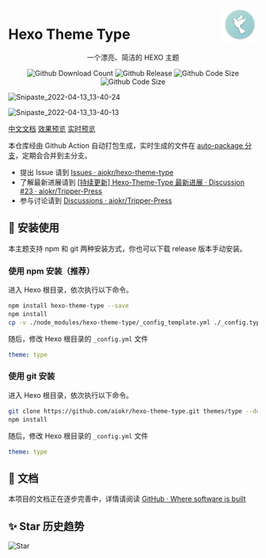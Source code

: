 <img src="./hexo-theme-type-logo.png" alt="logo" width="72" height="72" align="right" />


# Hexo Theme Type
<p style="text-align:center;" >
一个漂亮、简洁的 HEXO 主题
</p>

<p style="text-align:center;" >
<img src="https://img.shields.io/github/downloads/aiokr/hexo-theme-type/total?color=orange&style=for-the-badge&label=Download&logo=github" alt="Github Download Count"/>
<img src="https://img.shields.io/github/v/release/aiokr/hexo-theme-type?style=for-the-badge&label=Release&logo=github" alt="Github Release"/>
<img src="https://img.shields.io/github/languages/code-size/aiokr/hexo-theme-type?color=71afdd&label=Code%20Size&logo=github&style=for-the-badge" alt="Github Code Size"/>
<img src="https://img.shields.io/github/workflow/status/aiokr/hexo-theme-type/Hexo-Theme-Type%20auto%20test/auto-package?label=test&logo=github&style=for-the-badge" alt="Github Code Size"/>
</p>

![Snipaste_2022-04-13_13-40-24](https://imgur.lzmun.com/picgo/after2022/Snipaste_2022-04-13_13-40-24.png_itp)

![Snipaste_2022-04-13_13-40-13](https://imgur.lzmun.com/picgo/after2022/Snipaste_2022-04-13_13-40-13.png_itp)

[中文文档](https://tripper.press/type-docs/)  [效果预览](https://tripper.press/)  [实时预览](https://photup.github.io/type-live-preivew/)

本仓库经由 Github Action 自动打包生成，实时生成的文件在 [auto-package 分支](https://github.com/aiokr/hexo-theme-type/tree/auto-package)，定期会合并到主分支。

- 提出 Issue 请到 [Issues · aiokr/hexo-theme-type](https://github.com/aiokr/hexo-theme-type/issues)
- 了解最新进展请到 [[持续更新] Hexo-Theme-Type 最新进展 · Discussion #23 · aiokr/Tripper-Press](https://github.com/aiokr/Tripper-Press/discussions/23)
- 参与讨论请到 [Discussions · aiokr/Tripper-Press](https://github.com/aiokr/Tripper-Press/discussions/categories/general)

## 🔨 安装使用

本主题支持 npm 和 git 两种安装方式，你也可以下载 release 版本手动安装。

### 使用 npm 安装（推荐）

进入 Hexo 根目录，依次执行以下命令。

```bash
npm install hexo-theme-type --save
npm install
cp -v ./node_modules/hexo-theme-type/_config_template.yml ./_config.type.yml
```

随后，修改 Hexo 根目录的 `_config.yml` 文件

```yaml
theme: type
```

### 使用 git 安装

进入 Hexo 根目录，依次执行以下命令。

```bash
git clone https://github.com/aiokr/hexo-theme-type.git themes/type --depth=1
npm install
```

随后，修改 Hexo 根目录的 `_config.yml` 文件

```yaml
theme: type
```

## 📖 文档

本项目的文档正在逐步完善中，详情请阅读 [GitHub · Where software is built](https://github.com/aiokr/hexo-theme-type/wiki)

## ✨ Star 历史趋势

![Star](https://starchart.cc/aiokr/hexo-theme-type.svg)